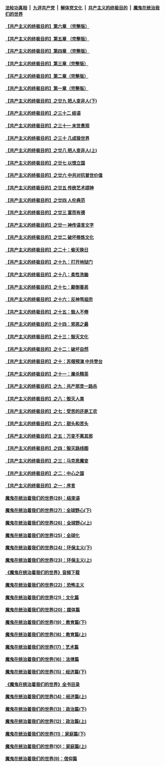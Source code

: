 ####  [法轮功真相](../../../../basic/blob/master/README.md?t=09240700) &nbsp;|&nbsp; [九评共产党](../../../../9ping.md/blob/master/README.md?t=09240700) &nbsp;|&nbsp; [解体党文化](../../../../jtdwh.md/blob/master/README.md?t=09240700)  &nbsp;|&nbsp; [共产主义的终极目的](../../../../gczydzjmd.md/blob/master/README.md?t=09240700) &nbsp;|&nbsp; [魔鬼在统治我们的世界](../../../../mgztzwmdsj.md/blob/master/README.md?t=09240700) 

#### [【共产主义的终极目的】第六章 （完整版）](../pages/nsc422/n11428913.md?t=09240700) 

#### [【共产主义的终极目的】第五章 （完整版）](../pages/nsc422/n11428912.md?t=09240700) 

#### [【共产主义的终极目的】第四章 （完整版）](../pages/nsc422/n11428907.md?t=09240700) 

#### [【共产主义的终极目的】第三章（完整版）](../pages/nsc422/n11428848.md?t=09240700) 

#### [【共产主义的终极目的】第二章（完整版）](../pages/nsc422/n11428831.md?t=09240700) 

#### [【共产主义的终极目的】第一章（完整版）](../pages/nsc422/n11417651.md?t=09240700) 

#### [【共产主义的终极目的】之廿九 把人变非人(下)](../pages/nsc422/n11344140.md?t=09240700) 

#### [【共产主义的终极目的】之三十二 结语](../pages/nsc422/n11360535.md?t=09240700) 

#### [【共产主义的终极目的】之三十一 末世景观](../pages/nsc422/n11351129.md?t=09240700) 

#### [【共产主义的终极目的】之三十 几成狼世界](../pages/nsc422/n11348280.md?t=09240700) 

#### [【共产主义的终极目的】之廿八 把人变非人(上)](../pages/nsc422/n11340492.md?t=09240700) 

#### [【共产主义的终极目的】之廿七 以恨立国](../pages/nsc422/n11336944.md?t=09240700) 

#### [【共产主义的终极目的】之廿六 中共对抗普世价值](../pages/nsc422/n11324785.md?t=09240700) 

#### [【共产主义的终极目的】之廿五 传统艺术颂神](../pages/nsc422/n11296396.md?t=09240700) 

#### [【共产主义的终极目的】之廿四 人伦典范](../pages/nsc422/n11296397.md?t=09240700) 

#### [【共产主义的终极目的】之廿三 富而有德](../pages/nsc422/n11283598.md?t=09240700) 

#### [【共产主义的终极目的】之廿一 神传语言文字](../pages/nsc422/n11263265.md?t=09240700) 

#### [【共产主义的终极目的】之廿二 破坏修炼文化](../pages/nsc422/n11245728.md?t=09240700) 

#### [【共产主义的终极目的】之二十：偷天换日](../pages/nsc422/n11238846.md?t=09240700) 

#### [【共产主义的终极目的】之十九：打开地狱门](../pages/nsc422/n11206376.md?t=09240700) 

#### [【共产主义的终极目的】之十八：柔性洗脑](../pages/nsc422/n11199994.md?t=09240700) 

#### [【共产主义的终极目的】之十七：颠倒善恶](../pages/nsc422/n11179782.md?t=09240700) 

#### [【共产主义的终极目的】之十六：反神骂祖宗](../pages/nsc422/n11166798.md?t=09240700) 

#### [【共产主义的终极目的】之十五：毁人不倦](../pages/nsc422/n11166792.md?t=09240700) 

#### [【共产主义的终极目的】之十四：邪恶之最](../pages/nsc422/n11150249.md?t=09240700) 

#### [【共产主义的终极目的】之十三：毁灭文化](../pages/nsc422/n11135227.md?t=09240700) 

#### [【共产主义的终极目的】之十二：破坏自然](../pages/nsc422/n11135214.md?t=09240700) 

#### [【共产主义的终极目的】之十：苏俄预演 中共登台](../pages/nsc422/n11118424.md?t=09240700) 

#### [【共产主义的终极目的】之十一：屠杀精英](../pages/nsc422/n11118442.md?t=09240700) 

#### [【共产主义的终极目的】之九：共产邪灵一路杀](../pages/nsc422/n11114139.md?t=09240700) 

#### [【共产主义的终极目的】之八：毁灭人类](../pages/nsc422/n11108503.md?t=09240700) 

#### [【共产主义的终极目的】之七：受苦的还是工农](../pages/nsc422/n11101809.md?t=09240700) 

#### [【共产主义的终极目的】之六：甜头和苦头](../pages/nsc422/n11096971.md?t=09240700) 

#### [【共产主义的终极目的】之五：万变不离其邪](../pages/nsc422/n11091285.md?t=09240700) 

#### [【共产主义的终极目的】之四：毁灭路线图](../pages/nsc422/n11086284.md?t=09240700) 

#### [【共产主义的终极目的】之三：马克思魔变](../pages/nsc422/n11061941.md?t=09240700) 

#### [【共产主义的终极目的】之二：中心之国](../pages/nsc422/n11047728.md?t=09240700) 

#### [【共产主义的终极目的】之一：序言](../pages/nsc422/n11086077.md?t=09240700) 

#### [魔鬼在统治着我们的世界(28)：结束语](../pages/nsc422/n10936246.md?t=09240700) 

#### [魔鬼在统治着我们的世界(27)：全球野心(下)](../pages/nsc422/n10928319.md?t=09240700) 

#### [魔鬼在统治着我们的世界(26)：全球野心(上)](../pages/nsc422/n10900318.md?t=09240700) 

#### [魔鬼在统治着我们的世界(25)：全球化](../pages/nsc422/n10788205.md?t=09240700) 

#### [魔鬼在统治着我们的世界(24)：环保主义(下)](../pages/nsc422/n10695307.md?t=09240700) 

#### [魔鬼在统治着我们的世界(23)：环保主义(上)](../pages/nsc422/n10688613.md?t=09240700) 

#### [《魔鬼在统治着我们的世界》音频下载](../pages/nsc422/n10635553.md?t=09240700) 

#### [魔鬼在统治着我们的世界(22)：恐怖主义](../pages/nsc422/n10614727.md?t=09240700) 

#### [魔鬼在统治着我们的世界(21)：文化篇](../pages/nsc422/n10597706.md?t=09240700) 

#### [魔鬼在统治着我们的世界(20)：媒体篇](../pages/nsc422/n10586579.md?t=09240700) 

#### [魔鬼在统治着我们的世界(19)：教育篇(下)](../pages/nsc422/n10564808.md?t=09240700) 

#### [魔鬼在统治着我们的世界(18)：教育篇(上)](../pages/nsc422/n10526970.md?t=09240700) 

#### [魔鬼在统治着我们的世界(17)：艺术篇](../pages/nsc422/n10499093.md?t=09240700) 

#### [魔鬼在统治着我们的世界(16)：法律篇](../pages/nsc422/n10485969.md?t=09240700) 

#### [魔鬼在统治着我们的世界(15)：经济篇(下)](../pages/nsc422/n10469975.md?t=09240700) 

#### [《魔鬼在统治着我们的世界》全书目录](../pages/nsc422/n10464261.md?t=09240700) 

#### [魔鬼在统治着我们的世界(14)：经济篇(上)](../pages/nsc422/n10457370.md?t=09240700) 

#### [魔鬼在统治着我们的世界(13)：政治篇(下)](../pages/nsc422/n10448270.md?t=09240700) 

#### [魔鬼在统治着我们的世界(12)：政治篇(上)](../pages/nsc422/n10444576.md?t=09240700) 

#### [魔鬼在统治着我们的世界(11)：家庭篇(下)](../pages/nsc422/n10440961.md?t=09240700) 

#### [魔鬼在统治着我们的世界(10)：家庭篇(上)](../pages/nsc422/n10435448.md?t=09240700) 

#### [魔鬼在统治着我们的世界(9)：信仰篇](../pages/nsc422/n10432159.md?t=09240700) 

